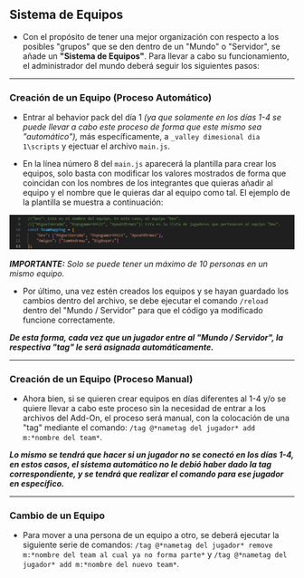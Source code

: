 ## Sistema de Equipos

- Con el propósito de tener una mejor organización con respecto a los posibles "grupos" que se den dentro de un "Mundo" o "Servidor", se añade un **"Sistema de Equipos"**. Para llevar a cabo su funcionamiento, el administrador del mundo deberá seguir los siguientes pasos:

---

### Creación de un Equipo (Proceso Automático)

- Entrar al behavior pack del día 1 *(ya que solamente en los días 1-4 se puede llevar a cabo este proceso de forma que este mismo sea "automático"),* más específicamente, a `_valley dimesional dia 1\scripts` y ejectuar el archivo `main.js`.

- En la línea número 8 del `main.js` aparecerá la plantilla para crear los equipos, solo basta con modificar los valores mostrados de forma que coincidan con los nombres de los integrantes que quieras añadir al equipo y el nombre que le quieras dar al equipo como tal. El ejemplo de la plantilla se muestra a continuación:

![plantilla_equipos](https://github.com/MiguelVeraXd/Valley-Dimensional-Wiki/blob/main/Main/Wiki/assets/crafteo/plantilla_equipos.png)

*__IMPORTANTE:__ Solo se puede tener un máximo de 10 personas en un mismo equipo.*

- Por último, una vez estén creados los equipos y se hayan guardado los cambios dentro del archivo, se debe ejecutar el comando `/reload` dentro del "Mundo / Servidor" para que el código ya modificado funcione correctamente.

***De esta forma, cada vez que un jugador entre al "Mundo / Servidor", la respectiva "tag" le será asignada automáticamente.***

---

### Creación de un Equipo (Proceso Manual)

- Ahora bien, si se quieren crear equipos en días diferentes al 1-4 y/o se quiere llevar a cabo este proceso sin la necesidad de entrar a los archivos del Add-On, el proceso será manual, con la colocación de una "tag" mediante el comando: `/tag @*nametag del jugador* add m:*nombre del team*`. 

***Lo mismo se tendrá que hacer si un jugador no se conectó en los días 1-4, en estos casos, el sistema automático no le debió haber dado la tag correspondiente, y se tendrá que realizar el comando para ese jugador en específico.***

---
 
### Cambio de un Equipo

- Para mover a una persona de un equipo a otro, se deberá ejecutar la siguiente serie de comandos: `/tag @*nametag del jugador* remove m:*nombre del team al cual ya no forma parte*` y `/tag @*nametag del jugador* add m:*nombre del nuevo team*`.
